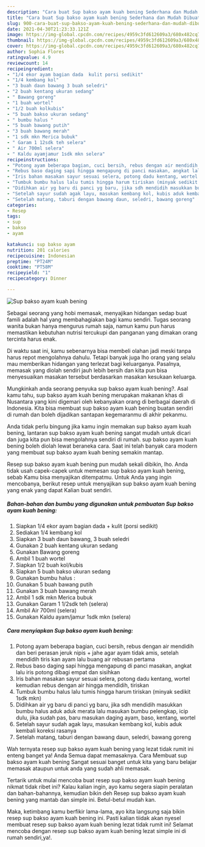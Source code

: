 ```yaml
---
description: "Cara buat Sup bakso ayam kuah bening Sederhana dan Mudah Dibuat"
title: "Cara buat Sup bakso ayam kuah bening Sederhana dan Mudah Dibuat"
slug: 900-cara-buat-sup-bakso-ayam-kuah-bening-sederhana-dan-mudah-dibuat
date: 2021-04-30T21:23:33.121Z
image: https://img-global.cpcdn.com/recipes/4959c3fd612609a3/680x482cq70/sup-bakso-ayam-kuah-bening-foto-resep-utama.jpg
thumbnail: https://img-global.cpcdn.com/recipes/4959c3fd612609a3/680x482cq70/sup-bakso-ayam-kuah-bening-foto-resep-utama.jpg
cover: https://img-global.cpcdn.com/recipes/4959c3fd612609a3/680x482cq70/sup-bakso-ayam-kuah-bening-foto-resep-utama.jpg
author: Sophia Flores
ratingvalue: 4.9
reviewcount: 14
recipeingredient:
- "1/4 ekor ayam bagian dada  kulit porsi sedikit"
- "1/4 kembang kol"
- "3 buah daun bawang 3 buah seledri"
- "2 buah kentang ukuran sedang"
- " Bawang goreng"
- "1 buah wortel"
- "1/2 buah kolkubis"
- "5 buah bakso ukuran sedang"
- " bumbu halus "
- "5 buah bawang putih"
- "3 buah bawang merah"
- "1 sdk mkn Merica bubuk"
- " Garam 1 12sdk teh selera"
- " Air 700ml selera"
- " Kaldu ayamjamur 1sdk mkn selera"
recipeinstructions:
- "Potong ayam beberapa bagian, cuci bersih, rebus dengan air mendidih dan beri perasan jeruk nipis + jahe agar ayam tidak amis, setelah mendidih tiris kan ayam lalu buang air rebusan pertama"
- "Rebus baso daging sapi hingga mengapung di panci masakan, angkat lalu iris potong dibagi empat dan sisihkan"
- "Iris bahan masakan sayur sesuai selera, potong dadu kentang, wortel kemudian rebus dengan air hingga mendidih, tiriskan"
- "Tumbuk bumbu halus lalu tumis hingga harum tiriskan (minyak sedikit 1sdk mkn)"
- "Didihkan air yg baru di panci yg baru, jika sdh mendidih masukkan bumbu halus aduk aduk merata lalu masukan bumbu pelengkap, icip dulu, jika sudah pas, baru masukan daging ayam, baso, kentang, wortel"
- "Setelah sayur sudah agak layu, masukan kembang kol, kubis aduk kembali koreksi rasanya"
- "Setelah matang, taburi dengan bawang daun, seledri, bawang goreng"
categories:
- Resep
tags:
- sup
- bakso
- ayam

katakunci: sup bakso ayam 
nutrition: 201 calories
recipecuisine: Indonesian
preptime: "PT24M"
cooktime: "PT58M"
recipeyield: "1"
recipecategory: Dinner

---
```



![Sup bakso ayam kuah bening](https://img-global.cpcdn.com/recipes/4959c3fd612609a3/680x482cq70/sup-bakso-ayam-kuah-bening-foto-resep-utama.jpg)

Sebagai seorang yang hobi memasak, menyajikan hidangan sedap buat famili adalah hal yang membahagiakan bagi kamu sendiri. Tugas seorang  wanita bukan hanya mengurus rumah saja, namun kamu pun harus memastikan kebutuhan nutrisi tercukupi dan panganan yang dimakan orang tercinta harus enak.

Di waktu  saat ini, kamu sebenarnya bisa membeli olahan jadi meski tanpa harus repot mengolahnya dahulu. Tetapi banyak juga lho orang yang selalu mau memberikan hidangan yang terlezat bagi keluarganya. Pasalnya, memasak yang diolah sendiri jauh lebih bersih dan kita pun bisa menyesuaikan masakan tersebut berdasarkan masakan kesukaan keluarga. 



Mungkinkah anda seorang penyuka sup bakso ayam kuah bening?. Asal kamu tahu, sup bakso ayam kuah bening merupakan makanan khas di Nusantara yang kini digemari oleh kebanyakan orang di berbagai daerah di Indonesia. Kita bisa membuat sup bakso ayam kuah bening buatan sendiri di rumah dan boleh dijadikan santapan kegemaranmu di akhir pekanmu.

Anda tidak perlu bingung jika kamu ingin memakan sup bakso ayam kuah bening, lantaran sup bakso ayam kuah bening sangat mudah untuk dicari dan juga kita pun bisa mengolahnya sendiri di rumah. sup bakso ayam kuah bening boleh diolah lewat beraneka cara. Saat ini telah banyak cara modern yang membuat sup bakso ayam kuah bening semakin mantap.

Resep sup bakso ayam kuah bening pun mudah sekali dibikin, lho. Anda tidak usah capek-capek untuk memesan sup bakso ayam kuah bening, sebab Kamu bisa menyajikan ditempatmu. Untuk Anda yang ingin mencobanya, berikut resep untuk menyajikan sup bakso ayam kuah bening yang enak yang dapat Kalian buat sendiri.

<!--inarticleads1-->

##### Bahan-bahan dan bumbu yang digunakan untuk pembuatan Sup bakso ayam kuah bening:

1. Siapkan 1/4 ekor ayam bagian dada + kulit (porsi sedikit)
1. Sediakan 1/4 kembang kol
1. Siapkan 3 buah daun bawang, 3 buah seledri
1. Gunakan 2 buah kentang ukuran sedang
1. Gunakan  Bawang goreng
1. Ambil 1 buah wortel
1. Siapkan 1/2 buah kol/kubis
1. Siapkan 5 buah bakso ukuran sedang
1. Gunakan  bumbu halus :
1. Gunakan 5 buah bawang putih
1. Gunakan 3 buah bawang merah
1. Ambil 1 sdk mkn Merica bubuk
1. Gunakan  Garam 1 1/2sdk teh (selera)
1. Ambil  Air 700ml (selera)
1. Gunakan  Kaldu ayam/jamur 1sdk mkn (selera)




<!--inarticleads2-->

##### Cara menyiapkan Sup bakso ayam kuah bening:

1. Potong ayam beberapa bagian, cuci bersih, rebus dengan air mendidih dan beri perasan jeruk nipis + jahe agar ayam tidak amis, setelah mendidih tiris kan ayam lalu buang air rebusan pertama
1. Rebus baso daging sapi hingga mengapung di panci masakan, angkat lalu iris potong dibagi empat dan sisihkan
1. Iris bahan masakan sayur sesuai selera, potong dadu kentang, wortel kemudian rebus dengan air hingga mendidih, tiriskan
1. Tumbuk bumbu halus lalu tumis hingga harum tiriskan (minyak sedikit 1sdk mkn)
1. Didihkan air yg baru di panci yg baru, jika sdh mendidih masukkan bumbu halus aduk aduk merata lalu masukan bumbu pelengkap, icip dulu, jika sudah pas, baru masukan daging ayam, baso, kentang, wortel
1. Setelah sayur sudah agak layu, masukan kembang kol, kubis aduk kembali koreksi rasanya
1. Setelah matang, taburi dengan bawang daun, seledri, bawang goreng




Wah ternyata resep sup bakso ayam kuah bening yang lezat tidak rumit ini enteng banget ya! Anda Semua dapat memasaknya. Cara Membuat sup bakso ayam kuah bening Sangat sesuai banget untuk kita yang baru belajar memasak ataupun untuk anda yang sudah ahli memasak.

Tertarik untuk mulai mencoba buat resep sup bakso ayam kuah bening nikmat tidak ribet ini? Kalau kalian ingin, ayo kamu segera siapin peralatan dan bahan-bahannya, kemudian bikin deh Resep sup bakso ayam kuah bening yang mantab dan simple ini. Betul-betul mudah kan. 

Maka, ketimbang kamu berfikir lama-lama, ayo kita langsung saja bikin resep sup bakso ayam kuah bening ini. Pasti kalian tiidak akan nyesel membuat resep sup bakso ayam kuah bening lezat tidak rumit ini! Selamat mencoba dengan resep sup bakso ayam kuah bening lezat simple ini di rumah sendiri,ya!.

